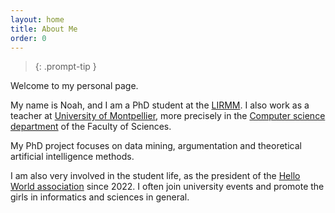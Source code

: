 ```yaml
---
layout: home
title: About Me
order: 0
---
```


> {: .prompt-tip }

Welcome to my personal page.

My name is Noah, and I am a PhD student at the [LIRMM](https://www.lirmm.fr/). I also work as a teacher at [University of Montpellier](https://www.umontpellier.fr/), more precisely in the [Computer science department](https://informatique-fds.edu.umontpellier.fr/) of the Faculty of Sciences.  

My PhD project focuses on data mining, argumentation and theoretical artificial intelligence methods.


I am also very involved in the student life, as the president of the [Hello World association](https://associationhelloworld.wordpress.com/) since 2022. I often join university events and promote the girls in informatics and sciences in general.

